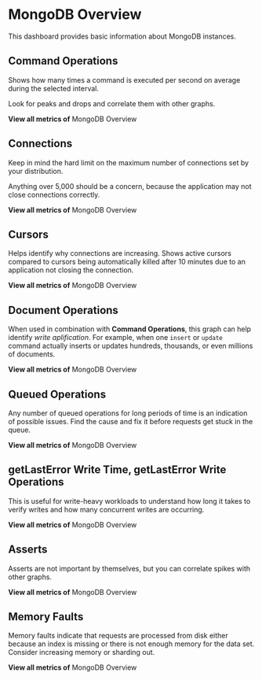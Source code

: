 # MongoDB Overview

This dashboard provides basic information about MongoDB instances.

## Command Operations

Shows how many times a command is executed per second on average during the
selected interval.

Look for peaks and drops and correlate them with other graphs.

**View all metrics of** MongoDB Overview

## Connections

Keep in mind the hard limit on the maximum number of connections set by your
distribution.

Anything over 5,000 should be a concern, because the application may not close
connections correctly.

**View all metrics of** MongoDB Overview

## Cursors

Helps identify why connections are increasing.  Shows active cursors compared to
cursors being automatically killed after 10 minutes due to an application not
closing the connection.

**View all metrics of** MongoDB Overview

## Document Operations

When used in combination with **Command Operations**, this graph can help
identify *write aplification*.  For example, when one `insert` or `update`
command actually inserts or updates hundreds, thousands, or even millions of
documents.

**View all metrics of** MongoDB Overview

## Queued Operations

Any number of queued operations for long periods of time is an indication of
possible issues.  Find the cause and fix it before requests get stuck in the
queue.

**View all metrics of** MongoDB Overview

## getLastError Write Time, getLastError Write Operations

This is useful for write-heavy workloads to understand how long it takes to
verify writes and how many concurrent writes are occurring.

**View all metrics of** MongoDB Overview

## Asserts

Asserts are not important by themselves, but you can correlate spikes with other
graphs.

**View all metrics of** MongoDB Overview

## Memory Faults

Memory faults indicate that requests are processed from disk either because an
index is missing or there is not enough memory for the data set.  Consider
increasing memory or sharding out.

**View all metrics of** MongoDB Overview

<!-- -*- mode: rst -*- -->
<!-- Tips (tip) -->
<!-- Abbreviations (abbr) -->
<!-- Docker commands (docker) -->
<!-- Graphical interface elements (gui) -->
<!-- Options and parameters (opt) -->
<!-- pmm-admin commands (pmm-admin) -->
<!-- SQL commands (sql) -->
<!-- PMM Dashboards (dbd) -->
<!-- * Text labels -->
<!-- Special headings (h) -->
<!-- Status labels (status) -->
